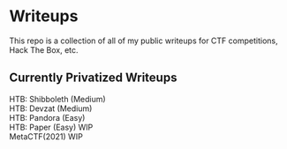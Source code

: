 # Writeups
This repo is a collection of all of my public writeups for CTF competitions, Hack The Box, etc.

## Currently Privatized Writeups

HTB: Shibboleth (Medium)<br>
HTB: Devzat (Medium)<br>
HTB: Pandora (Easy)<br>
HTB: Paper (Easy) WIP<br>
MetaCTF(2021) WIP<br>
